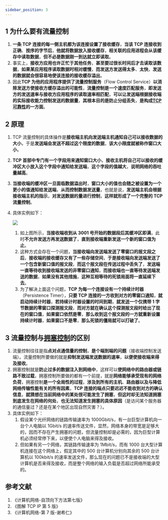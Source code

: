 ```yaml
---
sidebar_position: 3
---
```


## 1 为什么要有流量控制

1. **一条 TCP 连接的每一侧主机都为该连接设置了接收缓存**，**当该 TCP 连接收到正确**、**按序的字节后**，**他就将数据放入接收缓存**，**相关联的应用进程会从该缓存中读取数据**，**但不必是数据刚一到达就立即读取**。
2. 事实上，**接收方应用也许正忙于其他任务**，**甚至要过很长时间后才去读取该数据**，**如果某应用程序读取数据时相对缓慢**，**而发送方发送得太多**、**太快**，**发送的数据就会很容易地使该连接的接收缓存溢出**。
3. 因此**TCP 为他的应用程序提供了流量控制服务**（Flow Control Service）**以消除发送方使接收方缓存溢出的可能性**，**流量控制是一个速度匹配服务**，**即发送方的发送速率与接收方应用程序的读取速率相匹配**，**可以让发送端根据接收端的实际接收能力控制发送的数据量**，**其根本目的是防止分组丢失**，**是构成[TCP 可靠性](https://ricear.com/project-26/doc-306)的一方面**。

## 2 原理

1. TCP 流量控制的具体操作是**接收端主机向发送端主机通知自己可以接收数据的大小**，于是**发送端会发送不超过这个限度的数据**，**该大小限度就被称作窗口大小**。
2. **TCP 首部中专门有一个字段用来通知窗口大小**，**接收主机将自己可以接收的缓冲区大小放入这个字段中通知给发送端**，**这个字段的值越大**，**说明网络的吞吐量越高**。
3. **当接收端的缓冲区一旦面临数据溢出时**，**窗口大小的值也会随之被设置为一个更小的值通知给发送端**，**从而控制数据发送量**，也就是说，**发送端主机会根据接收端主机的指示**，**对发送数据的量进行控制**，**这样就形成了一个完整的 TCP 流量控制**。
4. 具体实例如下：

   ![](https://notebook.ricear.com/media/202206/2022-06-07_172217_935748.png)

   1. 如上图所示，**当接收端收到从 3001 号开始的数据段后其缓冲区即满**，此时**不允许发送方再发送数据了**，**直到接收端重新发送一个新的窗口值为止**。
   2. 这种方式会存在一个问题，**当接收端向发送端发送了零窗口的报文段之后**，**接收端的接收缓存又有了一些存储空间**，**于是接收端向发送端发送了一个包含新窗口值的报文段**，**而这个报文段在传送过程中丢失了**，**发送端一直等待收到接收端发送的非零窗口通知**，**而接收端也一直等待发送端发送的数据**，**如果没有其他措施**，**这种互相等待的死锁局面将一直延续下去**。
   3. 为了解决上面这个问题，**TCP 为每一个连接设有一个持续计时器**（Persistence Timer），**只要 TCP 连接的一方收到对方的零窗口通知**，**就启动持续计时器**，**若持续计时器设置的时间到期**，**就发送一个仅携带 1 字节数据的零窗口探测报文段**，**而对方就在确认这个探测报文段时给出了现在的窗口值**，**如果窗口依然是零**，**那么收到这个报文段的一方就重新设置持续计时器**，**如果窗口不是零**，**那么死锁的僵局就可以打破了**。

## 3 流量控制与[拥塞控制](https://ricear.com/project-26/doc-304)的区别

1. 流量控制往往是指**点对点通信量的控制**，**是个端到端的问题**（接收端控制发送端）。流量控制所要做的就是**抑制发送端发送数据的速率**，**以便使接收端来得及接收**。
2. 拥塞控制就是**防止过多的数据注入到网络中**，这样可以**使网络中的路由器或链路不致过载**，拥塞控制所要做的都有一个前提，就是**网络能够承受现有的网络负荷**，拥塞控制**是一个全局性的过程**，**涉及到所有的主机**、**路由器以及与降低网络传输性能有关的所有因素**，**TCP 连接的端点只要迟迟不能收到对方的确认信息**，**就猜想在当前网络中的某处很可能发生了拥塞**，**但这时却无法知道拥塞到底发生在网络的何处**，**也无法知道发生拥塞的具体原因**（是访问某个服务器的通信量过？还是在某个地区出现自然灾害？）。
3. 具体实例如下：
   1. 假设某个光纤网络的链路传输速率为 1000Gbit/s，有一台巨型计算机向一台个人电脑以 1Gbit/s 的速率传送文件，显然，网络本身的带宽是足够大的，因而不存在产生拥塞的问题，但流量控制却是必需的，因为巨型计算机必须经常停下来，以便使个人电脑来得及接收。
   2. 但如果有另一个网络，其链路传输速率为 1Mbit/s，而有 1000 台大型计算机连接在这个网络上，假定其中的 500 台计算机分别向其余的 500 台计算机以 100kbit/s 的速率发送文件，那么现在的问题已不是接收端的大型计算机是否来得及接收，而是整个网络的输入负载是否超过网络所能承受的。

## 参考文献

1. 《计算机网络-自顶向下方法第七版》
2. 《图解 TCP IP 第 5 版》
3. 《计算机网络-第 7 版-谢希仁》
